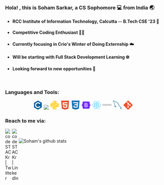 ### Hola! , this is Soham Sarkar, a CS Sophomore 💻 from India 🌏

- #### RCC Institute of Information Technology, Calcutta -- B.Tech CSE '23 🏫
- #### Competitive Coding Enthusiast 👨‍💻
- #### Currently focusing in Crio's Winter of Doing Externship ☁️
- #### Will be starting with Full Stack Development Learning 🌐
- #### Looking forward to new opportunities 🚪

<br />

### Languages and Tools:

<p align="center">
  <img height="30" src="https://github.com/devicons/devicon/blob/master/icons/c/c-plain.svg">
  <img height="30" src="https://github.com/konpa/devicon/blob/master/icons/cplusplus/cplusplus-plain.svg">
  <img height="30" src="https://github.com/devicons/devicon/blob/master/icons/python/python-plain.svg">
  <img height="30" src="https://github.com/devicons/devicon/blob/master/icons/html5/html5-plain.svg">
  <img height="30" src="https://github.com/devicons/devicon/blob/master/icons/css3/css3-plain.svg">
  <img height="30" src="https://github.com/devicons/devicon/blob/master/icons/bootstrap/bootstrap-plain.svg">
  <img height="30" src="https://github.com/devicons/devicon/blob/master/icons/react/react-original.svg">
  <img height="30" src="https://github.com/devicons/devicon/blob/master/icons/express/express-original-wordmark.svg">
  <img height="30" src="https://github.com/devicons/devicon/blob/master/icons/mysql/mysql-plain.svg">
  <img height="30" src="https://github.com/devicons/devicon/blob/master/icons/git/git-plain.svg">
</p>


### Reach to me via:
[<img align="left" alt="codeSTACKr | Twitter" width="22px" src="https://cdn.jsdelivr.net/npm/simple-icons@v3/icons/twitter.svg" />](https://twitter.com/SoH2k1_/)
[<img align="left" alt="codeSTACKr | LinkedIn" width="22px" src="https://cdn.jsdelivr.net/npm/simple-icons@v3/icons/linkedin.svg" />](https://www.linkedin.com/in/soham-sarkar-170212191/)

<br />

![Soham's github stats](https://github-readme-stats.vercel.app/api?username=soham-sarkar&show_icons=true&hide_border=true)
